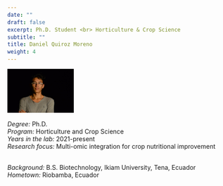 ```yaml
---
date: ""
draft: false
excerpt: Ph.D. Student <br> Horticulture & Crop Science
subtitle: ""
title: Daniel Quiroz Moreno
weight: 4
---
```


<p align="left"> 
<img src=featured.jpg width="30%" alt="photo of daniel quiroz">
</p>

*Degree:* Ph.D. <br>
*Program:* Horticulture and Crop Science <br>
*Years in the lab:* 2021-present <br>
*Research focus:* Multi-omic integration for crop nutritional improvement
<br> <br>

*Background:* B.S. Biotechnology, Ikiam University, Tena, Ecuador
*Hometown:* Riobamba, Ecuador